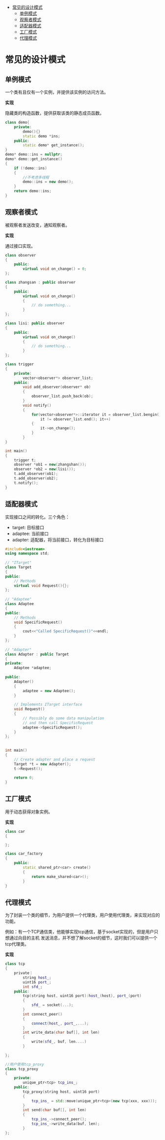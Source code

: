<!-- TOC -->

- [常见的设计模式](#常见的设计模式)
    - [单例模式](#单例模式)
    - [观察者模式](#观察者模式)
    - [适配器模式](#适配器模式)
    - [工厂模式](#工厂模式)
    - [代理模式](#代理模式)

<!-- /TOC -->

# 常见的设计模式

## 单例模式

一个类有且仅有一个实例，并提供该实例的访问方法。

**实现**

隐藏类的构造函数，提供获取该类的静态成员函数。

````c++
class demo{
    private:
        demo(){}
        static demo *ins;
    public:
        static demo* get_instance();
}
demo* demo::ins = nullptr;
demo* demo::get_instance()
{
    if (!demo::ins)
    {
        //不考虑多线程
        demo::ins = new demo();
    }
    return demo::ins;
}
````

## 观察者模式

被观察者发送改变，通知观察者。

**实现**

通过接口实现。

````c++
class observer
{
    public:
        virtual void on_change() = 0;
};

class zhangsan : public observer
{
    public:
        virtual void on_change()
        {
            // do something...
        }
};

class lisi: public observer
{
    public:
        virtual void on_change()
        {
            // do something...
        }
};

class trigger
{
    private:
        vector<observer*> observer_list;
    public:
        void add_observer(observer* ob)
        {
            observer_list.push_back(ob);
        }
        void notify()
        {
            for(vector<observer*>::iterator it = observer_list.bengin();
                it != observer_list.end(); it++)
            {
                it->on_change();
            }
        }   
}

int main()
{
    trigger t;
    observer *ob1 = new(zhangshan());
    observer *ob2 = new(lisi());
    t.add_observer(ob1);
    t.add_observer(ob2);
    t.notify();
}
````

## 适配器模式

实现接口之间的转化。三个角色：

*   target: 目标接口
*   adaptee: 当前接口
*   adapter: 适配器，将当前接口，转化为目标接口

````c++
#include<iostream>
using namespace std;
 
// "ITarget"
class Target
{
public:
	// Methods
	virtual void Request(){};
};
 
// "Adaptee"
class Adaptee
{
public:
	// Methods
	void SpecificRequest()
	{
		cout<<"Called SpecificRequest()"<<endl;
	}
};
 
// "Adapter"
class Adapter : public Target
{
private:
	Adaptee *adaptee;
 
public:
	Adapter()
	{
		adaptee = new Adaptee();
	}
 
	// Implements ITarget interface
	void Request()
	{
		// Possibly do some data manipulation
		// and then call SpecificRequest  
		adaptee->SpecificRequest();
	}
};
 
 
int main()
{
	// Create adapter and place a request
	Target *t = new Adapter();
	t->Request();
 
	return 0;
}
````

## 工厂模式

用于动态获得对象实例。

**实现**

````c++
class car 
{

};

class car_factory
{
    public:
        static shared_ptr<car> create()
        {
            return make_shared<car>();
        }
}
````

## 代理模式

为了封装一个类的细节，为用户提供一个代理类，用户使用代理类，来实现对应的功能。

例如：有一个TCP通信类，他能够实现tcp通信，基于socket实现的，但是用户只想通过向目的主机
发送消息，并不想了解socket的细节，这时我们可以提供一个tcp代理类。

**实现**

````c++
class tcp
{
    private：
        string host_;
        uint16 port_;
        int sfd_;
    public:
        tcp(string host, uint16 port):host_(host), port_(port)
        {
            sfd_ = socket(...);
        }
        int connect_peer()
        {
            connect(host_, port_,...);   
        }
        int write_data(char buf[], int len)
        {
            write(sfd_, buf, len....)
        }
        
};

//用户使用tcp_proxy
class tcp_proxy
{
    private: 
        unique_ptr<tcp> tcp_ins_;
    public:
        tcp_proxy(string host, uint16 port)
        {
            tcp_ins_ = std::move(unique_ptr<tcp>(new tcp(xxx, xxx)));
        }
        int send(char buf[], int len)
        {
            tcp_ins_->connect_peer();
            tcp_ins_->write_data(buf, len);
        }
};
````


